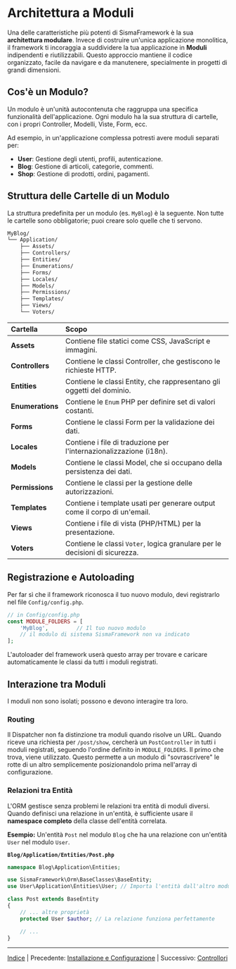 # Architettura a Moduli

Una delle caratteristiche più potenti di SismaFramework è la sua **architettura modulare**. Invece di costruire un'unica applicazione monolitica, il framework ti incoraggia a suddividere la tua applicazione in **Moduli** indipendenti e riutilizzabili. Questo approccio mantiene il codice organizzato, facile da navigare e da manutenere, specialmente in progetti di grandi dimensioni.

## Cos'è un Modulo?

Un modulo è un'unità autocontenuta che raggruppa una specifica funzionalità dell'applicazione. Ogni modulo ha la sua struttura di cartelle, con i propri Controller, Modelli, Viste, Form, ecc.

Ad esempio, in un'applicazione complessa potresti avere moduli separati per:

* **User**: Gestione degli utenti, profili, autenticazione.
* **Blog**: Gestione di articoli, categorie, commenti.
* **Shop**: Gestione di prodotti, ordini, pagamenti.

## Struttura delle Cartelle di un Modulo

La struttura predefinita per un modulo (es. `MyBlog`) è la seguente. Non tutte le cartelle sono obbligatorie; puoi creare solo quelle che ti servono.

```bash
MyBlog/
└── Application/
    ├── Assets/
    ├── Controllers/
    ├── Entities/
    ├── Enumerations/
    ├── Forms/
    ├── Locales/
    ├── Models/
    ├── Permissions/
    ├── Templates/
    ├── Views/
    └── Voters/
```

| Cartella         | Scopo                                                                       |
|:---------------- |:--------------------------------------------------------------------------- |
| **Assets**       | Contiene file statici come CSS, JavaScript e immagini.                      |
| **Controllers**  | Contiene le classi Controller, che gestiscono le richieste HTTP.            |
| **Entities**     | Contiene le classi Entity, che rappresentano gli oggetti del dominio.       |
| **Enumerations** | Contiene le `Enum` PHP per definire set di valori costanti.                 |
| **Forms**        | Contiene le classi Form per la validazione dei dati.                        |
| **Locales**      | Contiene i file di traduzione per l'internazionalizzazione (i18n).          |
| **Models**       | Contiene le classi Model, che si occupano della persistenza dei dati.       |
| **Permissions**  | Contiene le classi per la gestione delle autorizzazioni.                    |
| **Templates**    | Contiene i template usati per generare output come il corpo di un'email.    |
| **Views**        | Contiene i file di vista (PHP/HTML) per la presentazione.                   |
| **Voters**       | Contiene le classi `Voter`, logica granulare per le decisioni di sicurezza. |

## Registrazione e Autoloading

Per far sì che il framework riconosca il tuo nuovo modulo, devi registrarlo nel file `Config/config.php`.

```php
// in Config/config.php
const MODULE_FOLDERS = [
    'MyBlog',         // Il tuo nuovo modulo
    // il modulo di sistema SismaFramework non va indicato
];
```

L'autoloader del framework userà questo array per trovare e caricare automaticamente le classi da tutti i moduli registrati.

## Interazione tra Moduli

I moduli non sono isolati; possono e devono interagire tra loro.

### Routing

Il Dispatcher non fa distinzione tra moduli quando risolve un URL. Quando riceve una richiesta per `/post/show`, cercherà un `PostController` in tutti i moduli registrati, seguendo l'ordine definito in `MODULE_FOLDERS`. Il primo che trova, viene utilizzato. Questo permette a un modulo di "sovrascrivere" le rotte di un altro semplicemente posizionandolo prima nell'array di configurazione.

### Relazioni tra Entità

L'ORM gestisce senza problemi le relazioni tra entità di moduli diversi. Quando definisci una relazione in un'entità, è sufficiente usare il **namespace completo** della classe dell'entità correlata.

**Esempio:** Un'entità `Post` nel modulo `Blog` che ha una relazione con un'entità `User` nel modulo `User`.

**`Blog/Application/Entities/Post.php`**

```php
namespace Blog\Application\Entities;

use SismaFramework\Orm\BaseClasses\BaseEntity;
use User\Application\Entities\User; // Importa l'entità dall'altro modulo tramite il suo namespace

class Post extends BaseEntity
{
    // ... altre proprietà
    protected User $author; // La relazione funziona perfettamente

    // ...
}
```

* * *

[Indice](index.md) | Precedente: [Installazione e Configurazione](installation.md) | Successivo: [Controllori](controllers.md)
